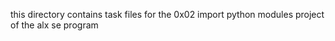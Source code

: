 this directory contains task files for the 0x02 import python modules project of the alx se program
